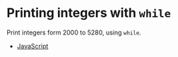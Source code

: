 # Printing integers with `while`

Print integers form 2000 to 5280, using `while`.

- [JavaScript](JavaScript/index.js)
